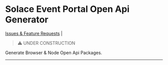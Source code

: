 # Solace Event Portal Open Api Generator

[Issues & Feature Requests](https://github.com/solace-iot-team/ep-openapi/issues) |

> :warning: UNDER CONSTRUCTION


Generate Browser & Node Open Api Packages.

---
